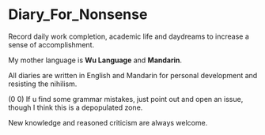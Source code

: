 # Diary_For_Nonsense
Record daily work completion, academic life and daydreams to increase a sense of accomplishment.



My mother language is **Wu Language** and **Mandarin**.



All diaries are written in English and Mandarin for personal development and resisting the nihilism.



(0 0) If u find some grammar mistakes, just point out and open an issue, though I think this is a depopulated zone.

 

New knowledge and reasoned criticism are always welcome.
